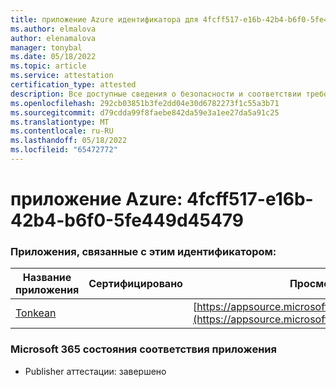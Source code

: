 ```yaml
---
title: приложение Azure идентификатора для 4fcff517-e16b-42b4-b6f0-5fe449d45479
ms.author: elmalova
author: elenamalova
manager: tonybal
ms.date: 05/18/2022
ms.topic: article
ms.service: attestation
certification_type: attested
description: Все доступные сведения о безопасности и соответствии требованиям для 4fcff517-e16b-42b4-b6f0-5fe449d45479.
ms.openlocfilehash: 292cb03851b3fe2dd04e30d6782273f1c55a3b71
ms.sourcegitcommit: d79cdda99f8faebe842da59e3a1ee27da5a91c25
ms.translationtype: MT
ms.contentlocale: ru-RU
ms.lasthandoff: 05/18/2022
ms.locfileid: "65472772"
---
```

# <a name="azure-app-id-4fcff517-e16b-42b4-b6f0-5fe449d45479"></a>приложение Azure: 4fcff517-e16b-42b4-b6f0-5fe449d45479


### <a name="apps-associated-with-this-id"></a>Приложения, связанные с этим идентификатором:
| **Название приложения** | **Сертифицировано** | **Просмотр в AppSource** |
|--------------|---------------|-----------------------|
| [Tonkean](../forward/WA104381749.md) |  | [https://appsource.microsoft.com/product/office/WA104381749](https://appsource.microsoft.com/product/office/WA104381749) |

### <a name="microsoft-365-app-compliance-status"></a>Microsoft 365 состояния соответствия приложения
- Publisher аттестации: завершено

